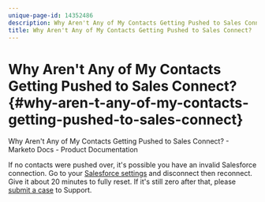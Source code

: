 ```yaml
---
unique-page-id: 14352486
description: Why Aren't Any of My Contacts Getting Pushed to Sales Connect? - Marketo Docs - Product Documentation
title: Why Aren't Any of My Contacts Getting Pushed to Sales Connect?
---
```


# Why Aren't Any of My Contacts Getting Pushed to Sales Connect? {#why-aren-t-any-of-my-contacts-getting-pushed-to-sales-connect}

Why Aren't Any of My Contacts Getting Pushed to Sales Connect? - Marketo Docs - Product Documentation

If no contacts were pushed over, it's possible you have an invalid Salesforce connection. Go to your [Salesforce settings](http://toutapp.com/next#settings/crm/salesforce/configure) and disconnect then reconnect. Give it about 20 minutes to fully reset. If it's still zero after that, please [submit a case](http://nation.marketo.com/community/support_solutions) to Support.
